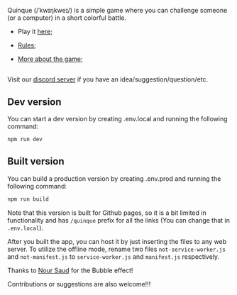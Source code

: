Quinque (/ˈkwɪŋkweɪ/) is a simple game where you can challenge someone (or a computer) in a short colorful battle.

- Play it [here](https://pikil.github.io/quinque);

- [Rules](https://pikil.github.io/quinque/page/rules);

- [More about the game](https://pikil.github.io/quinque/page/about);


##
Visit our [discord server](https://discord.com/channels/1205689011583066143) if you have an idea/suggestion/question/etc.


## Dev version

You can start a dev version by creating .env.local and running the following command:

```bash
npm run dev
```

## Built version

You can build a production version by creating .env.prod and running the following command:

```bash
npm run build
```

Note that this version is built for Github pages, so it is a bit limited in functionality and has `/quinque` prefix for all the links (You can change that in `.env.local`).

After you built the app, you can host it by just inserting the files to any web server. To utilize the offline mode, rename two files `not-service-worker.js` and `not-manifest.js` to `service-worker.js` and `manifest.js` respectively.

Thanks to [Nour Saud](https://codepen.io/nourabusoud/pen/ypZzMMs) for the Bubble effect!

Contributions or suggestions are also welcome!!!
